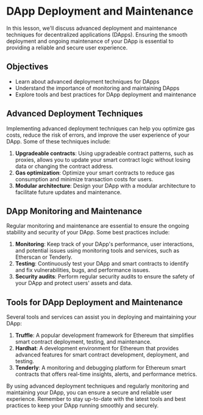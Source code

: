 # DApp Deployment and Maintenance

In this lesson, we'll discuss advanced deployment and maintenance techniques for decentralized applications (DApps). Ensuring the smooth deployment and ongoing maintenance of your DApp is essential to providing a reliable and secure user experience.

## Objectives

- Learn about advanced deployment techniques for DApps
- Understand the importance of monitoring and maintaining DApps
- Explore tools and best practices for DApp deployment and maintenance

## Advanced Deployment Techniques

Implementing advanced deployment techniques can help you optimize gas costs, reduce the risk of errors, and improve the user experience of your DApp. Some of these techniques include:

1. **Upgradeable contracts**: Using upgradeable contract patterns, such as proxies, allows you to update your smart contract logic without losing data or changing the contract address.
2. **Gas optimization**: Optimize your smart contracts to reduce gas consumption and minimize transaction costs for users.
3. **Modular architecture**: Design your DApp with a modular architecture to facilitate future updates and maintenance.

## DApp Monitoring and Maintenance

Regular monitoring and maintenance are essential to ensure the ongoing stability and security of your DApp. Some best practices include:

1. **Monitoring**: Keep track of your DApp's performance, user interactions, and potential issues using monitoring tools and services, such as Etherscan or Tenderly.
2. **Testing**: Continuously test your DApp and smart contracts to identify and fix vulnerabilities, bugs, and performance issues.
3. **Security audits**: Perform regular security audits to ensure the safety of your DApp and protect users' assets and data.

## Tools for DApp Deployment and Maintenance

Several tools and services can assist you in deploying and maintaining your DApp:

1. **Truffle**: A popular development framework for Ethereum that simplifies smart contract deployment, testing, and maintenance.
2. **Hardhat**: A development environment for Ethereum that provides advanced features for smart contract development, deployment, and testing.
3. **Tenderly**: A monitoring and debugging platform for Ethereum smart contracts that offers real-time insights, alerts, and performance metrics.

By using advanced deployment techniques and regularly monitoring and maintaining your DApp, you can ensure a secure and reliable user experience. Remember to stay up-to-date with the latest tools and best practices to keep your DApp running smoothly and securely.
